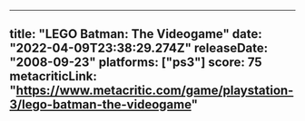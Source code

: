 
---
title: "LEGO Batman: The Videogame"
date: "2022-04-09T23:38:29.274Z"
releaseDate: "2008-09-23"
platforms: ["ps3"]
score: 75
metacriticLink: "https://www.metacritic.com/game/playstation-3/lego-batman-the-videogame"
---
